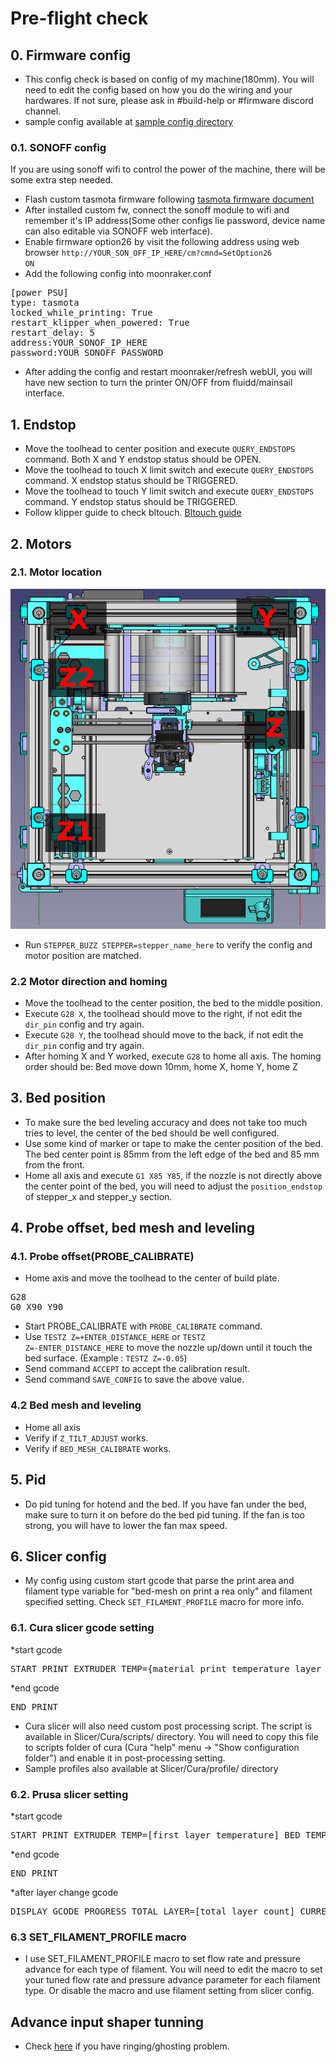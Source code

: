 # Pre-flight check

## 0. Firmware config

- This config check is based on config of my machine(180mm). You will need to edit the config based on how you do the wiring and your hardwares. If not sure, please ask in #build-help or #firmware discord channel.
- sample config available at [sample config directory](https://github.com/ChipCE/SnakeOil-XY/tree/master/Firmware/sample-configs/Klipper/BTT_octopus_pro_Chip)

### 0.1. SONOFF config

If you are using sonoff wifi to control the power of the machine, there will be some extra step needed.

- Flash custom tasmota firmware following [tasmota firmware document](https://tasmota.github.io/docs/Getting-Started/)
- After installed custom fw, connect the sonoff module to wifi and remember it's IP address(Some other configs lie password, device name can also editable via SONOFF web interface).
- Enable firmware option26 by visit the following address using web browser <code>http://YOUR_SON_OFF_IP_HERE/cm?cmnd=SetOption26 ON</code>
- Add the following config into moonraker.conf
<pre>[power PSU]
type: tasmota
locked_while_printing: True
restart_klipper_when_powered: True
restart_delay: 5
address:YOUR_SONOF_IP_HERE
password:YOUR_SONOFF_PASSWORD</pre>
- After adding the config and restart moonraker/refresh webUI, you will have new section to turn the printer ON/OFF from fluidd/mainsail interface.

## 1. Endstop

- Move the toolhead to center position and execute <code>QUERY_ENDSTOPS</code> command. Both X and Y endstop status should be OPEN.
- Move the toolhead to touch X limit switch and execute <code>QUERY_ENDSTOPS</code> command. X endstop status should be TRIGGERED.
- Move the toolhead to touch Y limit switch and execute <code>QUERY_ENDSTOPS</code> command. Y endstop status should be TRIGGERED.
- Follow klipper guide to check bltouch. [Bltouch guide](https://www.klipper3d.org/BLTouch.html)

## 2. Motors

### 2.1. Motor location

![motor-position](../img/motor-position.png)

- Run <code>STEPPER_BUZZ STEPPER=stepper_name_here</code> to verify the config and motor position are matched.

### 2.2 Motor direction and homing

- Move the toolhead to the center position, the bed to the middle position.
- Execute <code>G28 X</code>, the toolhead should move to the right, if not edit the <code>dir_pin</code> config and try again.
- Execute <code>G28 Y</code>, the toolhead should move to the back, if not edit the <code>dir_pin</code> config and try again.
- After homing X and Y worked, execute <code>G28</code> to home all axis. The homing order should be: Bed move down 10mm, home X, home Y, home Z

## 3. Bed position

- To make sure the bed leveling accuracy and does not take too much tries to level, the center of the bed should be well configured.
- Use some kind of marker or tape to make the center position of the bed. The bed center point is 85mm from the left edge of the bed and 85 mm from the front.
- Home all axis and execute <code>G1 X85 Y85</code>, if the nozzle is not directly above the center point of the bed, you will need to adjust the <code>position_endstop</code> of stepper_x and stepper_y section.

## 4. Probe offset, bed mesh and leveling

### 4.1. Probe offset(PROBE_CALIBRATE)

- Home axis and move the toolhead to the center of build plate.
<pre>G28
G0 X90 Y90
</pre>
- Start PROBE_CALIBRATE with <code>PROBE_CALIBRATE</code> command.
- Use <code>TESTZ Z=+ENTER_DISTANCE_HERE</code> or <code>TESTZ Z=-ENTER_DISTANCE_HERE</code> to move the nozzle up/down until it touch the bed surface. (Example : <code>TESTZ Z=-0.05</code>)
- Send command <code>ACCEPT</code> to accept the calibration result.
- Send command <code>SAVE_CONFIG</code> to save the above value.

### 4.2 Bed mesh and leveling

- Home all axis
- Verify if <code>Z_TILT_ADJUST</code> works.
- Verify if <code>BED_MESH_CALIBRATE</code> works.

## 5. Pid

- Do pid tuning for hotend and the bed. If you have fan under the bed, make sure to turn it on before do the bed pid tuning. If the fan is too strong, you will have to lower the fan max speed.

## 6. Slicer config

- My config using custom start gcode that parse the print area and filament type variable for "bed-mesh on print a rea only" and filament specified setting. Check <code>SET_FILAMENT_PROFILE</code> macro for more info.

### 6.1. Cura slicer gcode setting

\*start gcode

<pre>START_PRINT EXTRUDER_TEMP={material_print_temperature_layer_0} BED_TEMP={material_bed_temperature_layer_0} AREA_START=%MINX%,%MINY% AREA_END=%MAXX%,%MAXY% FILAMENT_TYPE={material_type}</pre>

\*end gcode

<pre>END_PRINT</pre>

- Cura slicer will also need custom post processing script. The script is available in Slicer/Cura/scripts/ directory. You will need to copy this file to scripts folder of cura (Cura "help" menu -> "Show configuration folder") and enable it in post-processing setting.
- Sample profiles also available at Slicer/Cura/profile/ directory

### 6.2. Prusa slicer setting

\*start gcode

<pre>START_PRINT EXTRUDER_TEMP=[first_layer_temperature] BED_TEMP=[first_layer_bed_temperature] AREA_START={first_layer_print_min[0]},{first_layer_print_min[1]} AREA_END={first_layer_print_max[0]},{first_layer_print_max[1]} FILAMENT_TYPE={filament_type[0]}</pre>

\*end gcode

<pre>END_PRINT</pre>

\*after layer change gcode

<pre>DISPLAY_GCODE_PROGRESS TOTAL_LAYER=[total_layer_count] CURRENT_LAYER={layer_num+1} PROGRESS=0 REMAIN=00:00</pre>

### 6.3 SET_FILAMENT_PROFILE macro

- I use SET_FILAMENT_PROFILE macro to set flow rate and pressure advance for each type of filament. You will need to edit the macro to set your tuned flow rate and pressure advance parameter for each filament type. Or disable the macro and use filament setting from slicer config.

## Advance input shaper tunning

- Check [here](./advance-resonance-tuning.md) if you have ringing/ghosting problem.